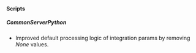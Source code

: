 
#### Scripts
##### CommonServerPython
- Improved default processing logic of integration params by removing *None* values.
